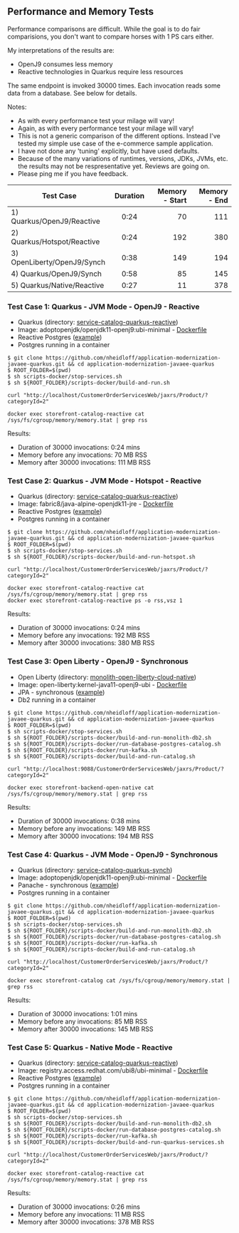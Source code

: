 ## Performance and Memory Tests

Performance comparisons are difficult. While the goal is to do fair comparisions, you don't want to compare horses with 1 PS cars either.

My interpretations of the results are:

* OpenJ9 consumes less memory
* Reactive technologies in Quarkus require less resources

The same endpoint is invoked 30000 times. Each invocation reads some data from a database. See below for details.

Notes: 
* As with every performance test your milage will vary!
* Again, as with every performance test your milage will vary! 
* This is not a generic comparison of the different options. Instead I've tested my simple use case of the e-commerce sample application.
* I have not done any 'tuning' explicitly, but have used defaults. 
* Because of the many variations of runtimes, versions, JDKs, JVMs, etc. the results may not be respresentative yet. Reviews are going on.
* Please ping me if you have feedback.


| Test Case                     | Duration     | Memory - Start | Memory - End   |
| ----------------------------- |:------------:| --------------:| --------------:|
| 1) Quarkus/OpenJ9/Reactive    | 0:24         | 70             | 111            | 
| 2) Quarkus/Hotspot/Reactive   | 0:24         | 192            | 380            | 
| 3) OpenLiberty/OpenJ9/Synch   | 0:38         | 149            | 194            | 
| 4) Quarkus/OpenJ9/Synch       | 0:58         | 85             | 145            |
| 5) Quarkus/Native/Reactive    | 0:27         | 11             | 378            |


### Test Case 1: Quarkus - JVM Mode - OpenJ9 - Reactive

* Quarkus (directory: [service-catalog-quarkus-reactive](https://github.com/nheidloff/application-modernization-javaee-quarkus/tree/master/service-catalog-quarkus-reactive))
* Image: adoptopenjdk/openjdk11-openj9:ubi-minimal - [Dockerfile](../service-catalog-quarkus-reactive/Dockerfile)
* Reactive Postgres ([example](https://github.com/nheidloff/application-modernization-javaee-quarkus/blob/master/service-catalog-quarkus-reactive/src/main/java/com/ibm/catalog/ProductResource.java#L46))
* Postgres running in a container

```
$ git clone https://github.com/nheidloff/application-modernization-javaee-quarkus.git && cd application-modernization-javaee-quarkus
$ ROOT_FOLDER=$(pwd)
$ sh scripts-docker/stop-services.sh
$ sh ${ROOT_FOLDER}/scripts-docker/build-and-run.sh
```

```
curl "http://localhost/CustomerOrderServicesWeb/jaxrs/Product/?categoryId=2"
```

```
docker exec storefront-catalog-reactive cat /sys/fs/cgroup/memory/memory.stat | grep rss
```

Results:
* Duration of 30000 invocations: 0:24 mins
* Memory before any invocations: 70 MB RSS
* Memory after 30000 invocations: 111 MB RSS


### Test Case 2: Quarkus - JVM Mode - Hotspot - Reactive

* Quarkus (directory: [service-catalog-quarkus-reactive](https://github.com/nheidloff/application-modernization-javaee-quarkus/tree/master/service-catalog-quarkus-reactive))
* Image: fabric8/java-alpine-openjdk11-jre - [Dockerfile](../service-catalog-quarkus-reactive/Dockerfile.hotspot)
* Reactive Postgres ([example](https://github.com/nheidloff/application-modernization-javaee-quarkus/blob/master/service-catalog-quarkus-reactive/src/main/java/com/ibm/catalog/ProductResource.java#L46))
* Postgres running in a container

```
$ git clone https://github.com/nheidloff/application-modernization-javaee-quarkus.git && cd application-modernization-javaee-quarkus
$ ROOT_FOLDER=$(pwd)
$ sh scripts-docker/stop-services.sh
$ sh ${ROOT_FOLDER}/scripts-docker/build-and-run-hotspot.sh
```

```
curl "http://localhost/CustomerOrderServicesWeb/jaxrs/Product/?categoryId=2"
```

```
docker exec storefront-catalog-reactive cat /sys/fs/cgroup/memory/memory.stat | grep rss
docker exec storefront-catalog-reactive ps -o rss,vsz 1 
```

Results:
* Duration of 30000 invocations: 0:24 mins
* Memory before any invocations: 192 MB RSS
* Memory after 30000 invocations: 380 MB RSS


### Test Case 3: Open Liberty - OpenJ9 - Synchronous 

* Open Liberty (directory: [monolith-open-liberty-cloud-native](https://github.com/nheidloff/application-modernization-javaee-quarkus/tree/master/monolith-open-liberty-cloud-native))
* Image: open-liberty:kernel-java11-openj9-ubi - [Dockerfile](../monolith-open-liberty-cloud-native/Dockerfile.multistage)
* JPA - synchronous ([example](https://github.com/nheidloff/application-modernization-javaee-quarkus/blob/master/monolith-open-liberty-cloud-native/src/main/java/org/pwte/example/service/ProductSearchServiceImpl.java#L30))
* Db2 running in a container

```
$ git clone https://github.com/nheidloff/application-modernization-javaee-quarkus.git && cd application-modernization-javaee-quarkus
$ ROOT_FOLDER=$(pwd)
$ sh scripts-docker/stop-services.sh
$ sh ${ROOT_FOLDER}/scripts-docker/build-and-run-monolith-db2.sh
$ sh ${ROOT_FOLDER}/scripts-docker/run-database-postgres-catalog.sh
$ sh ${ROOT_FOLDER}/scripts-docker/run-kafka.sh
$ sh ${ROOT_FOLDER}/scripts-docker/build-and-run-catalog.sh
```

```
curl "http://localhost:9088/CustomerOrderServicesWeb/jaxrs/Product/?categoryId=2"
```

```
docker exec storefront-backend-open-native cat /sys/fs/cgroup/memory/memory.stat | grep rss
```

Results:
* Duration of 30000 invocations:  0:38 mins
* Memory before any invocations:   149 MB RSS
* Memory after 30000 invocations:  194 MB RSS


### Test Case 4: Quarkus - JVM Mode - OpenJ9 - Synchronous

* Quarkus (directory: [service-catalog-quarkus-synch](https://github.com/nheidloff/application-modernization-javaee-quarkus/tree/master/service-catalog-quarkus-synch))
* Image: adoptopenjdk/openjdk11-openj9:ubi-minimal - [Dockerfile](../service-catalog-quarkus-synch/Dockerfile)
* Panache - synchronous ([example](https://github.com/nheidloff/application-modernization-javaee-quarkus/blob/master/service-catalog-quarkus-synch/src/main/java/com/ibm/catalog/CategoryResource.java#L29))
* Postgres running in a container

```
$ git clone https://github.com/nheidloff/application-modernization-javaee-quarkus.git && cd application-modernization-javaee-quarkus
$ ROOT_FOLDER=$(pwd)
$ sh scripts-docker/stop-services.sh
$ sh ${ROOT_FOLDER}/scripts-docker/build-and-run-monolith-db2.sh
$ sh ${ROOT_FOLDER}/scripts-docker/run-database-postgres-catalog.sh
$ sh ${ROOT_FOLDER}/scripts-docker/run-kafka.sh
$ sh ${ROOT_FOLDER}/scripts-docker/build-and-run-catalog.sh
```

```
curl "http://localhost/CustomerOrderServicesWeb/jaxrs/Product/?categoryId=2"
```

```
docker exec storefront-catalog cat /sys/fs/cgroup/memory/memory.stat | grep rss
```

Results:
* Duration of 30000 invocations:  1:01 mins
* Memory before any invocations:  85 MB RSS
* Memory after 30000 invocations: 145 MB RSS


### Test Case 5: Quarkus - Native Mode - Reactive

* Quarkus (directory: [service-catalog-quarkus-reactive](https://github.com/nheidloff/application-modernization-javaee-quarkus/tree/master/service-catalog-quarkus-reactive))
* Image: registry.access.redhat.com/ubi8/ubi-minimal - [Dockerfile](../service-catalog-quarkus-reactive/src/main/docker/Dockerfile)
* Reactive Postgres ([example](https://github.com/nheidloff/application-modernization-javaee-quarkus/blob/master/service-catalog-quarkus-reactive/src/main/java/com/ibm/catalog/ProductResource.java#L46))
* Postgres running in a container

```
$ git clone https://github.com/nheidloff/application-modernization-javaee-quarkus.git && cd application-modernization-javaee-quarkus
$ ROOT_FOLDER=$(pwd)
$ sh scripts-docker/stop-services.sh
$ sh ${ROOT_FOLDER}/scripts-docker/build-and-run-monolith-db2.sh
$ sh ${ROOT_FOLDER}/scripts-docker/run-database-postgres-catalog.sh
$ sh ${ROOT_FOLDER}/scripts-docker/run-kafka.sh
$ sh ${ROOT_FOLDER}/scripts-docker/build-and-run-quarkus-services.sh
```

```
curl "http://localhost/CustomerOrderServicesWeb/jaxrs/Product/?categoryId=2"
```

```
docker exec storefront-catalog-reactive cat /sys/fs/cgroup/memory/memory.stat | grep rss
```

Results:
* Duration of 30000 invocations:   0:26 mins
* Memory before any invocations:   11 MB RSS
* Memory after 30000 invocations:  378 MB RSS

